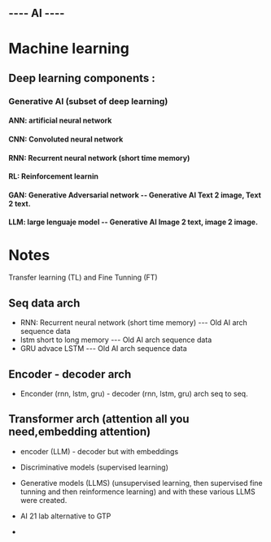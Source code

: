 ---- AI ----
------------
# Machine learning
## Deep learning components :
### Generative AI (subset of deep learning)
#### ANN: artificial neural network
#### CNN: Convoluted neural network
#### RNN: Recurrent neural network (short time memory) 
#### RL: Reinforcement learnin
#### GAN: Generative Adversarial network  -- Generative AI  Text 2 image, Text 2 text.
#### LLM: large lenguaje model            -- Generative AI  Image 2 text, image 2 image.

# Notes
Transfer learning (TL) and Fine Tunning (FT)
## Seq data arch
* RNN: Recurrent neural network (short time memory)  ---  Old AI arch sequence data
* lstm short to long memory                          ---  Old AI arch sequence data
* GRU advace LSTM                                    ---  Old AI arch sequence data
## Encoder - decoder arch
* Enconder (rnn,  lstm, gru) - decoder (rnn,  lstm, gru) arch seq to seq.
## Transformer arch (attention all you need,embedding attention)
* encoder (LLM) - decoder but with embeddings

* Discriminative models (supervised learning)
* Generative models (LLMS) (unsupervised learning, then supervised fine tunning and then reinformence learning) and with these various LLMS were created.
* AI 21 lab alternative to GTP 
* 


